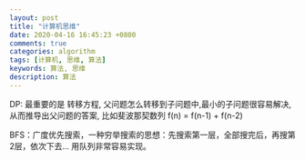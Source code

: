 ```yaml
---
layout: post
title: "计算机思维"
date: 2020-04-16 16:45:23 +0800
comments: true
categories: algorithm
tags: [计算机, 思维, 算法]
keywords: 算法, 思维
description: 算法
---
```


DP: 最重要的是 转移方程, 父问题怎么转移到子问题中,最小的子问题很容易解决,从而推导出父问题的答案, 比如斐波那契数列 f(n) = f(n-1) + f(n-2) 

BFS：广度优先搜索，一种穷举搜索的思想：先搜索第一层，全部搜完后，再搜第2层，依次下去... 用队列非常容易实现。

